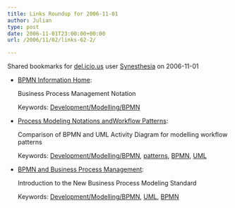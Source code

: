 ```yaml
---
title: Links Roundup for 2006-11-01
author: Julian
type: post
date: 2006-11-01T23:00:00+00:00
url: /2006/11/02/links-62-2/

---
```

Shared bookmarks for [del.icio.us][1] user  [Synesthesia][2] on 2006-11-01

  * [BPMN Information Home][3]:
  
    Business Process Management Notation
  
    Keywords: [Development/Modelling/BPMN][4]
  * [Process Modeling Notations andWorkflow Patterns][5]:
  
    Comparison of BPMN and UML Activity Diagram for modelling workflow patterns
  
    Keywords: [Development/Modelling/BPMN][4], [patterns][6], [BPMN][7], [UML][8]
  * [BPMN and Business Process Management][9]:
  
    Introduction to the New Business Process Modeling Standard
  
    Keywords: [Development/Modelling/BPMN][4], [UML][8], [BPMN][7]

 [1]: http://del.icio.us/
 [2]: http://del.icio.us/synesthesia
 [3]: http://www.bpmn.org/ "http://www.bpmn.org/"
 [4]: http://del.icio.us/synesthesia/Development/Modelling/BPMN
 [5]: http://www.bpmn.org/Documents/Notations%20and%20Workflow%20Patterns.pdf "http://www.bpmn.org/Documents/Notations%20and%20Workflow%20Patterns.pdf"
 [6]: http://del.icio.us/synesthesia/patterns
 [7]: http://del.icio.us/synesthesia/BPMN
 [8]: http://del.icio.us/synesthesia/UML
 [9]: http://www.bpmn.org/Documents/6AD5D16960.BPMN_and_BPM.pdf "http://www.bpmn.org/Documents/6AD5D16960.BPMN_and_BPM.pdf"